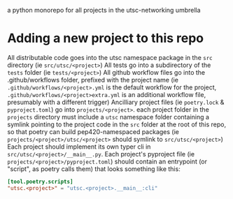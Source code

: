 a python monorepo for all projects in the utsc-networking umbrella

# Adding a new project to this repo

All distributable code goes into the utsc namespace package in the `src` directory (ie `src/utsc/<project>`)
All tests go into a subdirectory of the `tests` folder (ie `tests/<project>`)
All github workflow files go into the .github/workflows folder, prefixed with the project name
(ie `.github/workflows/<project>.yml` is the default workflow for the project, `.github/workflows/<project>extra.yml` is an additional workflow file, presumably with a different trigger)
Ancilliary project files (ie `poetry.lock` & `pyproject.toml`) go into `projects/<project>`.
each project folder in the `projects` directory must include a `utsc` namespace folder containing a symlink pointing to the project code in the `src` folder at the root of this repo, so that poetry can build pep420-namespaced packages (ie `projects/<project>/utsc/<project>` should symlink to `src/utsc/<project>`)
Each project should implement its own typer cli in `src/utsc/<project>/__main__.py`. Each project's pyproject file (ie `projects/<project>/pyproject.toml`) should contain an entrypoint (or "script", as poetry calls them) that looks something like this:
```toml
[tool.poetry.scripts]
"utsc.<project>" = "utsc.<project>.__main__:cli"
```
